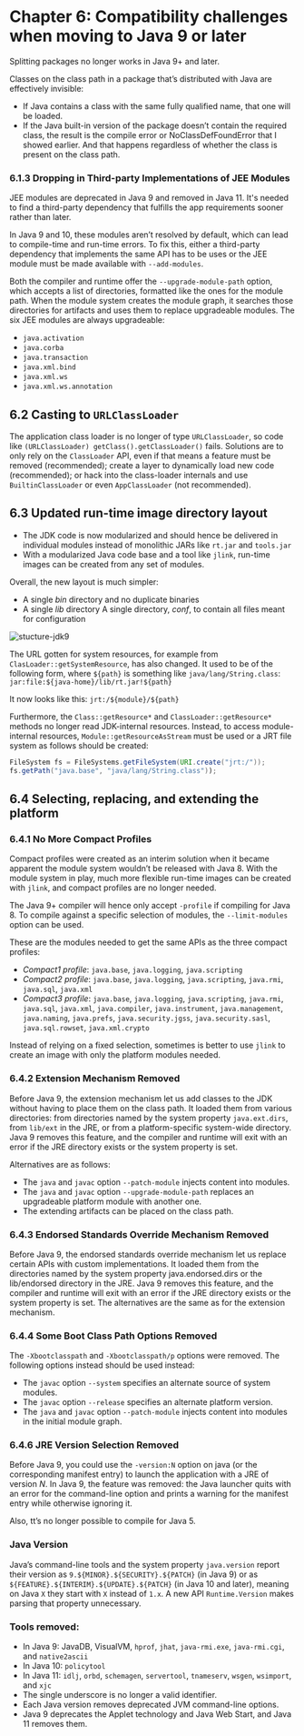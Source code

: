 # Chapter 6: Compatibility challenges when moving to Java 9 or later

Splitting packages no longer works in Java 9+ and later.

Classes on the class path in a package that’s distributed with Java are effectively invisible:

- If Java contains a class with the same fully qualified name, that one will be loaded.
- If the Java built-in version of the package doesn’t contain the required class, the result is the compile error or NoClassDefFoundError that I showed earlier. And that happens regardless of whether the class is present on the class path.

### 6.1.3 Dropping in Third-party Implementations of JEE Modules

JEE modules are deprecated in Java 9 and removed in Java 11. It's needed to find a third-party dependency that fulfills the app requirements sooner rather than later.

In Java 9 and 10, these modules aren’t resolved by default, which can lead to compile-time and run-time errors. To fix this, either a third-party dependency that implements the same API has to be uses or the JEE module must be made available with `--add-modules`.

Both the compiler and runtime offer the `--upgrade-module-path` option, which accepts a list of directories, formatted like the ones for the module path. When the module system creates the module graph, it searches those directories for artifacts and uses them to replace upgradeable modules. The six JEE modules are always upgradeable:

- `java.activation`
- `java.corba`
- `java.transaction`
- `java.xml.bind`
- `java.xml.ws`
- `java.xml.ws.annotation`

## 6.2 Casting to `URLClassLoader`

The application class loader is no longer of type `URLClassLoader`, so code like `(URLClassLoader) getClass().getClassLoader()` fails. Solutions are to only rely on the `ClassLoader` API, even if that means a feature must be removed (recommended); create a layer to dynamically load new code (recommended); or hack into the class-loader internals and use `BuiltinClassLoader` or even `AppClassLoader` (not recommended).

## 6.3 Updated run-time image directory layout

- The JDK code is now modularized and should hence be delivered in individual modules instead of monolithic JARs like `rt.jar` and `tools.jar`
- With a modularized Java code base and a tool like `jlink`, run-time images can be created from any set of modules.

Overall, the new layout is much simpler:

- A single *bin* directory and no duplicate binaries
- A single *lib* directory
A single directory, *conf*, to contain all files meant for configuration

![stucture-jdk9](https://user-images.githubusercontent.com/15990580/112745869-2ace9900-8fb4-11eb-86f6-4c5b5d6b73fb.png)

The URL gotten for system resources, for example from `ClasLoader::getSystemResource`, has also changed. It used to be of the following form, where `${path}` is something like `java/lang/String.class`: `jar:file:${java-home}/lib/rt.jar!${path}`

It now looks like this: `jrt:/${module}/${path}`

Furthermore, the `Class::getResource*` and `ClassLoader::getResource*` methods no longer read JDK-internal resources. Instead, to access module-internal resources, `Module::getResourceAsStream` must be used or a JRT file system as follows should be created:

```java
FileSystem fs = FileSystems.getFileSystem(URI.create("jrt:/"));
fs.getPath("java.base", "java/lang/String.class"));
```

## 6.4 Selecting, replacing, and extending the platform

### 6.4.1	No More Compact Profiles

Compact profiles were created as an interim solution when it became apparent the module system wouldn’t be released with Java 8. With the module system in play, much more flexible run-time images can be created with `jlink`, and compact profiles are no longer needed.

The Java 9+ compiler will hence only accept `-profile` if compiling for Java 8. To compile against a specific selection of modules, the `--limit-modules` option can be used.

These are the modules needed to get the same APIs as the three compact profiles:

- *Compact1 profile*: `java.base`, `java.logging`, `java.scripting`
- *Compact2 profile*: `java.base`, `java.logging`, `java.scripting`, `java.rmi`, `java.sql`, `java.xml`
- *Compact3 profile*: `java.base`, `java.logging`, `java.scripting`, `java.rmi`, `java.sql`, `java.xml`, `java.compiler`, `java.instrument`, `java.management`, `java.naming`, `java.prefs`, `java.security.jgss`, `java.security.sasl`, `java.sql.rowset`, `java.xml.crypto`

Instead of relying on a fixed selection, sometimes is better to use `jlink` to create an image with only the platform modules needed.

### 6.4.2 Extension Mechanism Removed

Before Java 9, the extension mechanism let us add classes to the JDK without having to place them on the class path. It loaded them from various directories: from directories named by the system property `java.ext.dirs`, from `lib/ext` in the JRE, or from a platform-specific system-wide directory. Java 9 removes this feature, and the compiler and runtime will exit with an error if the JRE directory exists or the system property is set.

Alternatives are as follows:

- The `java` and `javac` option `--patch-module` injects content into modules.
- The `java` and `javac` option `--upgrade-module-path` replaces an upgradeable platform module with another one.
- The extending artifacts can be placed on the class path.

### 6.4.3 Endorsed Standards Override Mechanism Removed

Before Java 9, the endorsed standards override mechanism let us replace certain APIs with custom implementations. It loaded them from the directories named by the system property java.endorsed.dirs or the lib/endorsed directory in the JRE. Java 9 removes this feature, and the compiler and runtime will exit with an error if the JRE directory exists or the system property is set. The alternatives are the same as for the extension mechanism.

### 6.4.4 Some Boot Class Path Options Removed

The `-Xbootclasspath` and `-Xbootclasspath/p` options were removed. The following options instead should be used instead:

- The `javac` option `--system` specifies an alternate source of system modules.
- The `javac` option `--release` specifies an alternate platform version.
- The `java` and `javac` option `--patch-module` injects content into modules in the initial module graph.

### 6.4.6 JRE Version Selection Removed

Before Java 9, you could use the `-version:N` option on java (or the corresponding manifest entry) to launch the application with a JRE of version *N*. In Java 9, the feature was removed: the Java launcher quits with an error for the command-line option and prints a warning for the manifest entry while otherwise ignoring it.

Also, tt’s no longer possible to compile for Java 5.

### Java Version

Java’s command-line tools and the system property `java.version` report their version as `9.${MINOR}.${SECURITY}.${PATCH}` (in Java 9) or as `${FEATURE}.${INTERIM}.${UPDATE}.${PATCH}` (in Java 10 and later), meaning on Java `X` they start with `X` instead of `1.x`. A new API `Runtime.Version` makes parsing that property unnecessary.

### Tools removed:

- In Java 9: JavaDB, VisualVM, `hprof`, `jhat`, `java-rmi.exe`, `java-rmi.cgi`, and `native2ascii`
- In Java 10: `policytool`
- In Java 11: `idlj`, `orbd`, `schemagen`, `servertool`, `tnameserv`, `wsgen`, `wsimport`, and `xjc`
- The single underscore is no longer a valid identifier.
- Each Java version removes deprecated JVM command-line options.
- Java 9 deprecates the Applet technology and Java Web Start, and Java 11 removes them.

